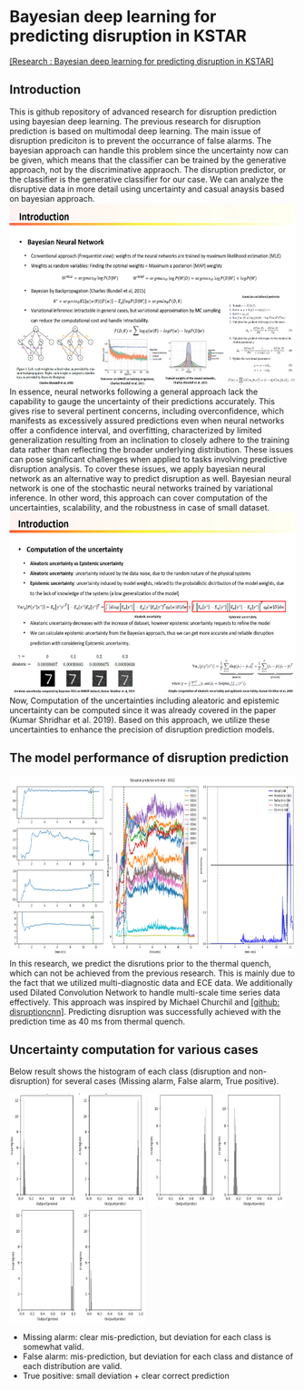  # Bayesian deep learning for predicting disruption in KSTAR
<a href = "https://zinzinbin.notion.site/Research-archive-for-graduate-school-8187bf9b3ee5470d8a8dc05120655ceb" target = "_blank">[Research : Bayesian deep learning for predicting disruption in KSTAR]</a>

## Introduction
<div>
    This is github repository of advanced research for disruption prediction using bayesian deep learning. The previous research for disruption prediction is based on multimodal deep learning. The main issue of disruption prediciton is to prevent the occurrance of false alarms. The bayesian approach can handle this problem since the uncertainty now can be given, which means that the classifier can be trained by the generative approach, not by the discriminative appraoch. The disruption predictor, or the classifier is the generative classifier for our case. We can analyze the disruptive data in more detail using uncertainty and casual anaysis based on bayesian approach.
</div>
<div>
    <img src="/image/IMAGE_01.PNG"  width="640" height="320">
</div>
<div>
    In essence, neural networks following a general approach lack the capability to gauge the uncertainty of their predictions accurately. This gives rise to several pertinent concerns, including overconfidence, which manifests as excessively assured predictions even when neural networks offer a confidence interval, and overfitting, characterized by limited generalization resulting from an inclination to closely adhere to the training data rather than reflecting the broader underlying distribution. These issues can pose significant challenges when applied to tasks involving predictive disruption analysis. To cover these issues, we apply bayesian neural network as an alternative way to predict disruption as well. Bayesian neural network is one of the stochastic neural networks trained by variational inference. In other word, this approach can cover computation of the uncertainties, scalability, and the robustness in case of small dataset. 
</div>
<div>
    <img src="/image/IMAGE_02.PNG"  width="640" height="320">
</div>
<div>
    Now, Computation of the uncertainties including aleatoric and epistemic uncertainty can be computed since it was already covered in the paper (Kumar Shridhar et al. 2019). Based on this approach, we utilize these uncertainties to enhance the precision of disruption prediction models. 
</div>

## The model performance of disruption prediction
<div>
    <img src="/image/IMAGE_03.PNG"  width="640" height="320">
</div>
<div>
    In this research, we predict the disrutions prior to the thermal quench, which can not be achieved from the previous research. This is mainly due to the fact that we utilized multi-diagnostic data and ECE data. We additionally used Dilated Convolution Network to handle multi-scale time series data effectively. This approach was inspired by Michael Churchil and <a href = "https://github.com/rmchurch/disruptcnn" target = "_blank">[github: disruptioncnn]</a>. Predicting disruption was successfully achieved with the prediction time as 40 ms from thermal quench.
</div>

## Uncertainty computation for various cases
<div>
    Below result shows the histogram of each class (disruption and non-disruption) for several cases (Missing alarm, False alarm, True positive). 
</div>
<div>
    <p float = 'left'>
        <img src="/image/IMAGE_04.PNG"  width="240" height="200">
        <img src="/image/IMAGE_05.PNG"  width="240" height="200">
        <img src="/image/IMAGE_06.PNG"  width="240" height="200">
    </p>
</div>

- Missing alarm: clear mis-prediction, but deviation for each class is somewhat valid.
- False alarm: mis-prediction, but deviation for each class and distance of each distribution are valid.
- True positive: small deviation + clear correct prediction